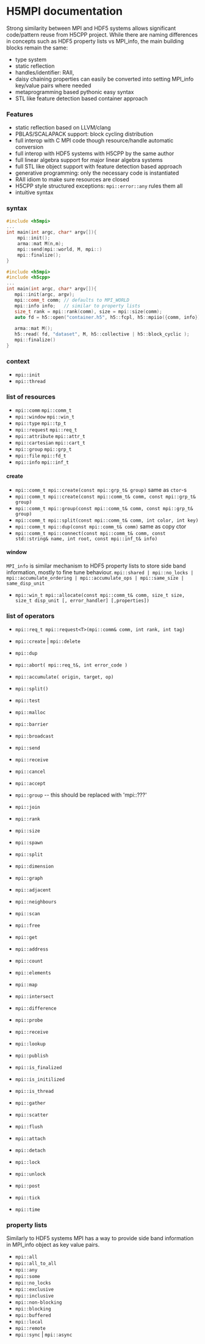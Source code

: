 # H5MPI documentation 
Strong similarity between MPI and HDF5 systems allows significant code/pattern reuse from H5CPP project. While there are naming differences in concepts such as HDF5 property lists vs MPI_info, the main building blocks remain the same:

- type system
- static reflection
- handles/identifier: RAII, 
- daisy chaining properties can easily be converted into setting MPI_info key/value pairs where needed
- metaprogramming based pythonic easy syntax
- STL like feature detection based container approach




### Features
- static reflection based on LLVM/clang
- PBLAS/SCALAPACK support: block cycling distribution
- full interop with C MPI code though resource/handle automatic conversion
- full interop with HDF5 systems with H5CPP by the same author
- full linear algebra support for major linear algebra systems
- full STL like object support with feature detection based approach
- generative programming: only the necessary code is instantiated
- RAII idiom to make sure resources are closed
- H5CPP style structured exceptions: `mpi::error::any` rules them all
- intuitive syntax

### syntax

```cpp
#include <h5mpi>
...
int main(int argc, char* argv[]){
    mpi::init();
    arma::mat M(n,m);
    mpi::send(mpi::world, M, mpi::)
    mpi::finalize();
} 
```



```cpp
#include <h5mpi>
#include <h5cpp>
...
int main(int argc, char* argv[]){
   mpi::init(argc, argv);
   mpi::comm_t comm; // defaults to MPI_WORLD
   mpi::info info;   // similar to property lists 
   size_t rank = mpi::rank(comm), size = mpi::size(comm);
   auto fd = h5::open("container.h5", h5::fcpl, h5::mpiio({comm, info}) );
   
   arma::mat M();
   h5::read( fd, "dataset", M, h5::collective | h5::block_cyclic );    
   mpi::finalize()
}
```


### context
- `mpi::init`
- `mpi::thread`

### list of resources
- `mpi::comm`      `mpi::comm_t`
- `mpi::window`    `mpi::win_t`
- `mpi::type`      `mpi::tp_t`
- `mpi::request`   `mpi::req_t`
- `mpi::attribute` `mpi::attr_t`
- `mpi::cartesian` `mpi::cart_t`
- `mpi::group`     `mpi::grp_t`
- `mpi::file`      `mpi::fd_t`
- `mpi::info`      `mpi::inf_t`


#### create
- `mpi::comm_t mpi::create(const mpi::grp_t& group)` same as `ctor`-s
- `mpi::comm_t mpi::create(const mpi::comm_t& comm, const mpi::grp_t& group)`
- `mpi::comm_t mpi::group(const mpi::comm_t& comm, const mpi::grp_t& group)`
- `mpi::comm_t mpi::split(const mpi::comm_t& comm, int color, int key)`
- `mpi::comm_t mpi::dup(const mpi::comm_t& comm)` same as copy ctor
- `mpi::comm_t mpi::connect(const mpi::comm_t& comm, const std::string& name, int root, const mpi::inf_t& info)`

#### window
`MPI_info` is similar mechanism to HDF5 property lists to store side band information, mostly to fine tune behaviour. 
`mpi::shared | mpi::no_locks | mpi::accumulate_ordering | mpi::accumulate_ops | mpi::same_size | same_disp_unit`


- `mpi::win_t mpi::allocate(const mpi::comm_t& comm, size_t size, size_t disp_unit [, error_handler] [,properties])`


### list of operators
- `mpi::req_t mpi::request<T>(mpi::comm& comm, int rank, int tag)`
- `mpi::create` | `mpi::delete`
- `mpi::dup`
- `mpi::abort( mpi::req_t&, int error_code )`
- `mpi::accumulate( origin, target, op)`
- `mpi::split()`
- `mpi::test`
- `mpi::malloc`
- `mpi::barrier`
- `mpi::broadcast`
- `mpi::send`
- `mpi::receive`
- `mpi::cancel`
- `mpi::accept`
- `mpi::group` -- this should be replaced with 'mpi::???'
- `mpi::join`
- `mpi::rank`
- `mpi::size`
- `mpi::spawn`
- `mpi::split`
- `mpi::dimension`
- `mpi::graph`
- `mpi::adjacent`
- `mpi::neighbours`
- `mpi::scan`
- `mpi::free`
- `mpi::get`
- `mpi::address`
- `mpi::count`
- `mpi::elements`
- `mpi::map`
- `mpi::intersect`
- `mpi::difference`
- `mpi::probe`
- `mpi::receive`
- `mpi::lookup`
- `mpi::publish`

- `mpi::is_finalized`
- `mpi::is_initilized`
- `mpi::is_thread`
- `mpi::gather`
- `mpi::scatter`
- `mpi::flush`
- `mpi::attach`
- `mpi::detach`
- `mpi::lock`
- `mpi::unlock`
- `mpi::post`
- `mpi::tick`
- `mpi::time`




### property lists
Similarly to HDF5 systems MPI has a way to provide side band information in MPI_info object as 
key value pairs.

- `mpi::all`
- `mpi::all_to_all`
- `mpi::any`
- `mpi::some`
- `mpi::no_locks`
- `mpi::exclusive`
- `mpi::inclusive`
- `mpi::non-blocking`
- `mpi::blocking`
- `mpi::buffered`
- `mpi::local`
- `mpi::remote`
- `mpi::sync` | `mpi::async`

